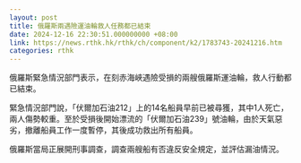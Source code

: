 ```yaml
---
layout: post
title: 俄羅斯兩遇險運油輪救人任務都已結束
date: 2024-12-16 22:30:51.000000000 +08:00
link: https://news.rthk.hk/rthk/ch/component/k2/1783743-20241216.htm
categories: rthk
---
```


俄羅斯緊急情況部門表示，在刻赤海峽遇險受損的兩艘俄羅斯運油輪，救人行動都已結束。

緊急情況部門說，「伏爾加石油212」上的14名船員早前已被尋獲，其中1人死亡，兩人傷勢較重。至於受損後開始漂流的「伏爾加石油239」號油輪，由於天氣惡劣，撤離船員工作一度暫停，其後成功救出所有船員。

俄羅斯當局正展開刑事調查，調查兩艘船有否違反安全規定，並評估漏油情況。
